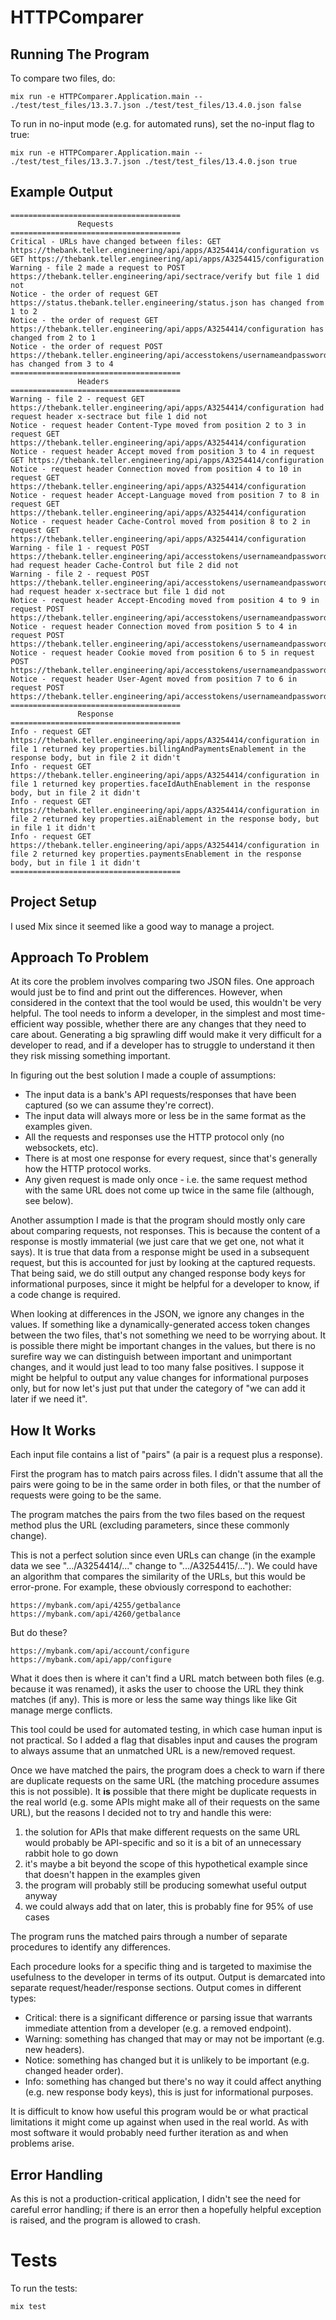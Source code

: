 # HTTPComparer

## Running The Program

To compare two files, do:

```
mix run -e HTTPComparer.Application.main -- ./test/test_files/13.3.7.json ./test/test_files/13.4.0.json false
```

To run in no-input mode (e.g. for automated runs), set the no-input flag to true:

```
mix run -e HTTPComparer.Application.main -- ./test/test_files/13.3.7.json ./test/test_files/13.4.0.json true
```

## Example Output

```
======================================
               Requests
======================================
Critical - URLs have changed between files: GET https://thebank.teller.engineering/api/apps/A3254414/configuration vs GET https://thebank.teller.engineering/api/apps/A3254415/configuration
Warning - file 2 made a request to POST https://thebank.teller.engineering/api/sectrace/verify but file 1 did not
Notice - the order of request GET https://status.thebank.teller.engineering/status.json has changed from 1 to 2
Notice - the order of request GET https://thebank.teller.engineering/api/apps/A3254414/configuration has changed from 2 to 1
Notice - the order of request POST https://thebank.teller.engineering/api/accesstokens/usernameandpassword has changed from 3 to 4
======================================
               Headers
======================================
Warning - file 2 - request GET https://thebank.teller.engineering/api/apps/A3254414/configuration had request header x-sectrace but file 1 did not
Notice - request header Content-Type moved from position 2 to 3 in request GET https://thebank.teller.engineering/api/apps/A3254414/configuration
Notice - request header Accept moved from position 3 to 4 in request GET https://thebank.teller.engineering/api/apps/A3254414/configuration
Notice - request header Connection moved from position 4 to 10 in request GET https://thebank.teller.engineering/api/apps/A3254414/configuration
Notice - request header Accept-Language moved from position 7 to 8 in request GET https://thebank.teller.engineering/api/apps/A3254414/configuration
Notice - request header Cache-Control moved from position 8 to 2 in request GET https://thebank.teller.engineering/api/apps/A3254414/configuration
Warning - file 1 - request POST https://thebank.teller.engineering/api/accesstokens/usernameandpassword had request header Cache-Control but file 2 did not
Warning - file 2 - request POST https://thebank.teller.engineering/api/accesstokens/usernameandpassword had request header x-sectrace but file 1 did not
Notice - request header Accept-Encoding moved from position 4 to 9 in request POST https://thebank.teller.engineering/api/accesstokens/usernameandpassword
Notice - request header Connection moved from position 5 to 4 in request POST https://thebank.teller.engineering/api/accesstokens/usernameandpassword
Notice - request header Cookie moved from position 6 to 5 in request POST https://thebank.teller.engineering/api/accesstokens/usernameandpassword
Notice - request header User-Agent moved from position 7 to 6 in request POST https://thebank.teller.engineering/api/accesstokens/usernameandpassword
======================================
               Response
======================================
Info - request GET https://thebank.teller.engineering/api/apps/A3254414/configuration in file 1 returned key properties.billingAndPaymentsEnablement in the response body, but in file 2 it didn't
Info - request GET https://thebank.teller.engineering/api/apps/A3254414/configuration in file 1 returned key properties.faceIdAuthEnablement in the response body, but in file 2 it didn't
Info - request GET https://thebank.teller.engineering/api/apps/A3254414/configuration in file 2 returned key properties.aiEnablement in the response body, but in file 1 it didn't
Info - request GET https://thebank.teller.engineering/api/apps/A3254414/configuration in file 2 returned key properties.paymentsEnablement in the response body, but in file 1 it didn't
======================================
```

## Project Setup

I used Mix since it seemed like a good way to manage a project.

## Approach To Problem

At its core the problem involves comparing two JSON files. One approach would just be to find and print out the differences. However, when considered in the context that the tool would be used, this wouldn't be very helpful. The tool needs to inform a developer, in the simplest and most time-efficient way possible, whether there are any changes that they need to care about. Generating a big sprawling diff would make it very difficult for a developer to read, and if a developer has to struggle to understand it then they risk missing something important.

In figuring out the best solution I made a couple of assumptions:

- The input data is a bank's API requests/responses that have been captured (so we can assume they're correct).
- The input data will always more or less be in the same format as the examples given.
- All the requests and responses use the HTTP protocol only (no websockets, etc).
- There is at most one response for every request, since that's generally how the HTTP protocol works.
- Any given request is made only once - i.e. the same request method with the same URL does not come up twice in the same file (although, see below).

Another assumption I made is that the program should mostly only care about comparing requests, not responses. This is because the content of a response is mostly immaterial (we just care that we get one, not what it says). It is true that data from a response might be used in a subsequent request, but this is accounted for just by looking at the captured requests. That being said, we do still output any changed response body keys for informational purposes, since it might be helpful for a developer to know, if a code change is required. 

When looking at differences in the JSON, we ignore any changes in the values. If something like a dynamically-generated access token changes between the two files, that's not something we need to be worrying about. It is possible there might be important changes in the values, but there is no surefire way we can distinguish between important and unimportant changes, and it would just lead to too many false positives. I suppose it might be helpful to output any value changes for informational purposes only, but for now let's just put that under the category of "we can add it later if we need it".

## How It Works

Each input file contains a list of "pairs" (a pair is a request plus a response).

First the program has to match pairs across files. I didn't assume that all the pairs were going to be in the same order in both files, or that the number of requests were going to be the same. 

The program matches the pairs from the two files based on the request method plus the URL (excluding parameters, since these commonly change). 

This is not a perfect solution since even URLs can change (in the example data we see ".../A3254414/..." change to ".../A3254415/..."). We could have an algorithm that compares the similarity of the URLs, but this would be error-prone. For example, these obviously correspond to eachother:

```
https://mybank.com/api/4255/getbalance 
https://mybank.com/api/4260/getbalance
```

But do these?
```
https://mybank.com/api/account/configure 
https://mybank.com/api/app/configure
```

What it does then is where it can't find a URL match between both files (e.g. because it was renamed), it asks the user to choose the URL they think matches (if any). This is more or less the same way things like like Git manage merge conflicts.

This tool could be used for automated testing, in which case human input is not practical. So I added a flag that disables input and causes the program to always assume that an unmatched URL is a new/removed request.

Once we have matched the pairs, the program does a check to warn if there are duplicate requests on the same URL (the matching procedure assumes this is not possible). It **is** possible that there might be duplicate requests in the real world (e.g. some APIs might make all of their requests on the same URL), but the reasons I decided not to try and handle this were:

1. the solution for APIs that make different requests on the same URL would probably be API-specific and so it is a bit of an unnecessary rabbit hole to go down
2. it's maybe a bit beyond the scope of this hypothetical example since that doesn't happen in the examples given
3. the program will probably still be producing somewhat useful output anyway
4. we could always add that on later, this is probably fine for 95% of use cases

The program runs the matched pairs through a number of separate procedures to identify any differences. 

Each procedure looks for a specific thing and is targeted to maximise the usefulness to the developer in terms of its output. Output is demarcated into separate request/header/response sections. Output comes in different types:

* Critical: there is a significant difference or parsing issue that warrants immediate attention from a developer (e.g. a removed endpoint).
* Warning: something has changed that may or may not be important (e.g. new headers).
* Notice: something has changed but it is unlikely to be important (e.g. changed header order).
* Info: something has changed but there's no way it could affect anything (e.g. new response body keys), this is just for informational purposes.

It is difficult to know how useful this program would be or what practical limitations it might come up against when used in the real world. As with most software it would probably need further iteration as and when problems arise.

## Error Handling

As this is not a production-critical application, I didn't see the need for careful error handling; if there is an error then a hopefully helpful exception is raised, and the program is allowed to crash.

# Tests

To run the tests:

```
mix test
```
